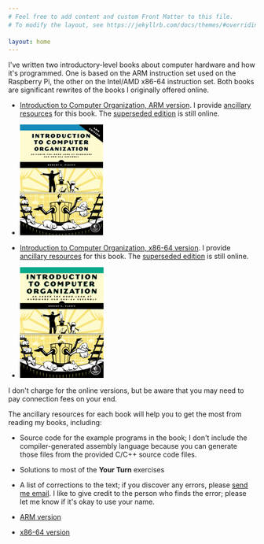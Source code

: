 ```yaml
---
# Feel free to add content and custom Front Matter to this file.
# To modify the layout, see https://jekyllrb.com/docs/themes/#overriding-theme-defaults

layout: home
---
```

I've written two introductory-level books about computer hardware and how it's programmed. One is based on the ARM instruction set used on the Raspberry Pi, the other on the Intel/AMD x86-64 instruction set. Both books are significant rewrites of the books I originally offered online.

- [Introduction to Computer Organization, ARM version](https://nostarch.com/introcomputerorgforarm). I provide [ancillary resources](./itco_ARM/) for this book. The [superseded edition](https://bob.cs.sonoma.edu/IntroCompOrg-RPi/intro-co-rpi.html) is still online.
- 
  ![ARM cover](./assets/images/IntroCompOrgARM_frontcover.webp)


- [Introduction to Computer Organization, x86-64 version](https://nostarch.com/introcomporg/). I provide [ancillary resources](./itco_x86-64/) for this book. The [superseded edition](https://bob.cs.sonoma.edu/IntroCompOrg-x64/book.html) is still online.
- 
  ![x86 cover](./assets/images/ComputerOrganization.png)
 


I don't charge for the online versions, but be aware that you may need to pay connection fees on your end.

The ancillary resources for each book will help you to get the most from reading my books, including:
- Source code for the example programs in the book; I don't include the compiler-generated assembly language because you can generate those files from the provided C/C++ source code files.
- Solutions to most of the **Your Turn** exercises
- A list of corrections to the text; if you discover any errors, please [send me email](<mailto:bob@computer.org> "email at bottom"). I like to give credit to the person who finds the error; please let me know if it's okay to use your name.

- [ARM version](./itco_ARM/)
- [x86-64 version](./itco_x86-64/)

